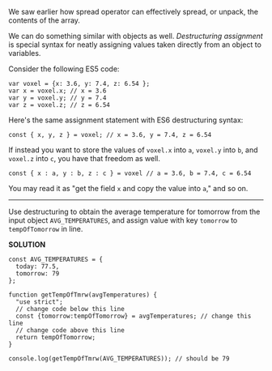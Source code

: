 We saw earlier how spread operator can effectively spread, or unpack, the contents of the array.

We can do something similar with objects as well. *Destructuring assignment* is special syntax for neatly assigning values taken directly from an object to variables.

Consider the following ES5 code:

```
var voxel = {x: 3.6, y: 7.4, z: 6.54 };
var x = voxel.x; // x = 3.6
var y = voxel.y; // y = 7.4
var z = voxel.z; // z = 6.54
```

Here's the same assignment statement with ES6 destructuring syntax:

`const { x, y, z } = voxel; // x = 3.6, y = 7.4, z = 6.54`

If instead you want to store the values of `voxel.x` into `a`, `voxel.y` into `b`, and `voxel.z` into `c`, you have that freedom as well.

`const { x : a, y : b, z : c } = voxel // a = 3.6, b = 7.4, c = 6.54`

You may read it as "get the field `x` and copy the value into `a`," and so on.

---


Use destructuring to obtain the average temperature for tomorrow from the input object `AVG_TEMPERATURES`, and assign value with key `tomorrow` to `tempOfTomorrow` in line.

**SOLUTION**

```
const AVG_TEMPERATURES = {
  today: 77.5,
  tomorrow: 79
};

function getTempOfTmrw(avgTemperatures) {
  "use strict";
  // change code below this line
  const {tomorrow:tempOfTomorrow} = avgTemperatures; // change this line
  // change code above this line
  return tempOfTomorrow;
}

console.log(getTempOfTmrw(AVG_TEMPERATURES)); // should be 79
```
